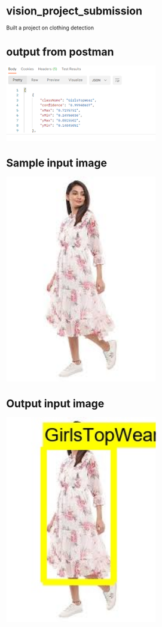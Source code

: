# vision_project_submission

Built a project on clothing detection


# output from postman
<img src = "https://github.com/Shyam-AI/cloth_assignment/blob/master/Screenshot%20(265).png" width="400px" height="auto">

# Sample input image
<img src="https://github.com/Shyam-AI/Vision_final_project/blob/master/images/inputImage.jpg" width="400px" height="auto">

# Output input image
<img src="https://github.com/Shyam-AI/Vision_final_project/blob/master/images/output4.jpg" width="400px" height="auto">

# 
